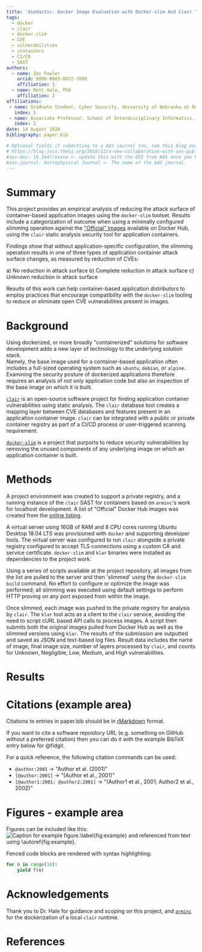 ```yaml
---
title: 'diedactic: Docker Image Evaluation with Docker-slim And Clair To Identify CVEs'
tags:
  - docker
  - clair
  - docker-slim
  - CVE
  - vulnerabilities
  - containers
  - CI/CD
  - SAST
authors:
  - name: Zac Fowler
    orcid: 0000-0003-0872-7098
    affiliation: 1
  - name: Matt Hale, PhD
    affiliation: 2
affiliations:
 - name: Graduate Student, Cyber Security, University of Nebraska at Omaha
   index: 1
 - name: Associate Professor, School of Interdisciplinary Informatics, University of Nebraska at Omaha
   index: 2
date: 14 August 2020
bibliography: paper.bib

# Optional fields if submitting to a AAS journal too, see this blog post:
# https://blog.joss.theoj.org/2018/12/a-new-collaboration-with-aas-publishing
#aas-doi: 10.3847/xxxxx <- update this with the DOI from AAS once you know it.
#aas-journal: Astrophysical Journal <- The name of the AAS journal.
---
```


# Summary

This project provides an empirical analysis of reducing the attack surface
of container-based application images using the `docker-slim` toolset.  Results
include a categorization of outcome when using a minimally configured slimming
operation against the ["Official" images](https://hub.docker.com/search?q=&type=image&image_filter=official) available on Docker Hub, using the `clair`
static analysis security tool for application containers.

Findings show that without application-specific configuration, the slimming
operation results in one of three types of application container attack
surface changes, as measured by reduction of CVEs:

  a) No reduction in attack surface
  b) Complete reduction in attack surface
  c) Unknown reduction in attack surface

Results of this work can help container-based application distributors to
employ practices that encourage compatibility with the `docker-slim` tooling
to reduce or eliminate open CVE vulnerabilities present in images.

# Background

Using dockerized, or more broadly "containerized" solutions for software 
development adds a new layer of technology to the underlying solution stack.  
Namely, the base image used for a container-based application often includes
a full-sized operating system such as `ubuntu`, `debian`, or `alpine`.  
Examining the security posture of dockerized applications therefore requires 
an analysis of not only application code but also an inspection of the base 
image on which it is built.

[`clair`](https://github.com/quay/clair) is an open-source software project for finding application container 
vulnerabilities using static analysis. The `clair` database tool creates a 
mapping layer between CVE databases and features present in an application 
container image.  `clair` can be integrated with a public or private 
container registry as part of a CI/CD process or user-triggered scanning
requirement.

[`docker-slim`](https://github.com/docker-slim/docker-slim) is a project that purports to reduce security vulnerabilities 
by removing the unused components of any underlying image on which an 
application container is built.  


# Methods

A project environment was created to support a private registry, and a running
instance of the `clair` SAST for containers based on `arminc`'s work for 
localhost development.  A list of "Official" Docker Hub images was created from
the [online listing](https://hub.docker.com/search?q=&type=image&image_filter=official).  

A virtual server using 16GB of RAM and 8 CPU cores running Ubuntu Desktop 18.04 LTS
was provisioned with `docker` and supporting developer tools.  The virtual server
was configured to run `clair` alongside a private registry configured to accept TLS
connections using a custom CA and service certificate.  `docker-slim` and `klar` 
binaries were installed as dependencies to the project work.

Using a series of scripts available at the project repository, all images from the 
list are pulled to the server and then 'slimmed' using the `docker-slim build` 
command.  No effort to configure or optimize the image was performed; all 
slimming was executed using default settings to perform HTTP proving on 
any port exposed from within the image.  

Once slimmed, each image was pushed to the private registry for analysis by `clair`.
The `klar` tool acts as a client to the `clair` service, avoiding the need to script
cURL based API calls to process images.  A script then submits both the original images
pulled from Docker Hub as well as the slimmed versions using `klar`.  The results of 
the submission are outputted and saved as JSON and text-based log files.  Result data
includes the name of image, final image size, number of layers processed by `clair`, 
and counts for Unknown, Negligible, Low, Medium, and High vulnerabilities. 

# Results





# Citations (example area)

Citations to entries in paper.bib should be in
[rMarkdown](http://rmarkdown.rstudio.com/authoring_bibliographies_and_citations.html)
format.

If you want to cite a software repository URL (e.g. something on GitHub without a preferred
citation) then you can do it with the example BibTeX entry below for @fidgit.

For a quick reference, the following citation commands can be used:
- `@author:2001`  ->  "Author et al. (2001)"
- `[@author:2001]` -> "(Author et al., 2001)"
- `[@author1:2001; @author2:2001]` -> "(Author1 et al., 2001; Author2 et al., 2002)"

# Figures - example area

Figures can be included like this:
![Caption for example figure.\label{fig:example}](figure.png)
and referenced from text using \autoref{fig:example}.

Fenced code blocks are rendered with syntax highlighting:
```python
for n in range(10):
    yield f(n)
```	

# Acknowledgements

Thank you to Dr. Hale for guidance and scoping on this project, and [`arminc`](https://github.com/arminc/clair-local-scan/) for the dockerization of a local `clair` runtime.

# References

